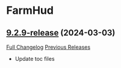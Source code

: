 # FarmHud

## [9.2.9-release](https://github.com/HizurosWoWAddOns/FarmHud/tree/9.2.9-release) (2024-03-03)
[Full Changelog](https://github.com/HizurosWoWAddOns/FarmHud/commits/9.2.9-release) [Previous Releases](https://github.com/HizurosWoWAddOns/FarmHud/releases)

- Update toc files  
